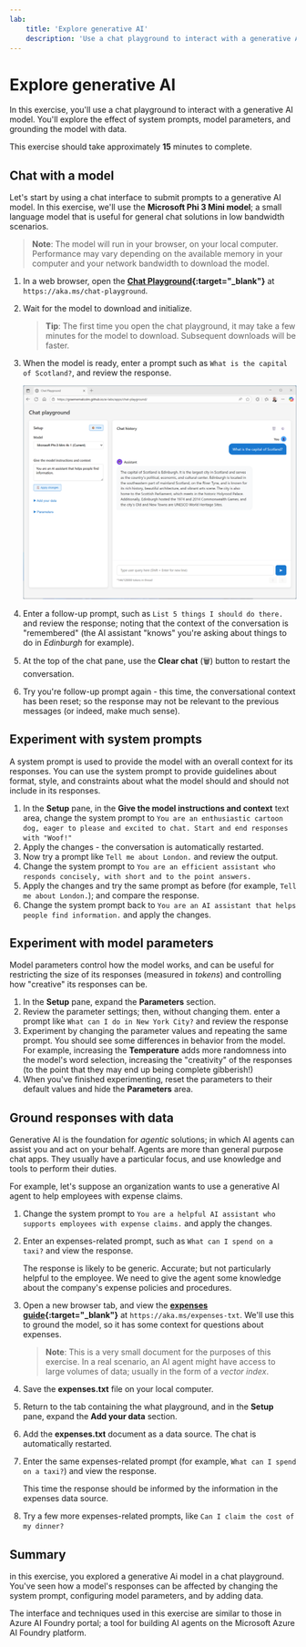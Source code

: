 ```yaml
---
lab:
    title: 'Explore generative AI'
    description: 'Use a chat playground to interact with a generative AI model'
---
```


# Explore generative AI

In this exercise, you'll use a chat playground to interact with a generative AI model. You'll explore the effect of system prompts, model parameters, and grounding the model with data.

This exercise should take approximately **15** minutes to complete.

## Chat with a model

Let's start by using a chat interface to submit prompts to a generative AI model. In this exercise, we'll use the **Microsoft Phi 3 Mini model**; a small language model that is useful for general chat solutions in low bandwidth scenarios.

> **Note**: The model will run in your browser, on your local computer. Performance may vary depending on the available memory in your computer and your network bandwidth to download the model. 

1. In a web browser, open the **[Chat Playground](https://aka.ms/chat-playground){:target="_blank"}** at `https://aka.ms/chat-playground`.
1. Wait for the model to download and initialize.

    > **Tip**: The first time you open the chat playground, it may take a few minutes for the model to download. Subsequent downloads will be faster.

1. When the model is ready, enter a prompt such as `What is the capital of Scotland?`, and review the response.

    ![Screenshot of the chat playground.](./media/gen-ai-01.png)

1. Enter a follow-up prompt, such as `List 5 things I should do there.` and review the response; noting that the context of the conversation is "remembered" (the AI assistant "knows" you're asking about things to do in *Edinburgh* for example).
1. At the top of the chat pane, use the **Clear chat** (&#128465;) button to restart the conversation.
1. Try you're follow-up prompt again - this time, the conversational context has been reset; so the response may not be relevant to the previous messages (or indeed, make much sense).

## Experiment with system prompts

A system prompt is used to provide the model with an overall context for its responses. You can use the system prompt to provide guidelines about format, style, and constraints about what the model should and should not include in its responses.

1. In the **Setup** pane, in the **Give the model instructions and context** text area, change the system prompt to `You are an enthusiastic cartoon dog, eager to please and excited to chat. Start and end responses with "Woof!"`
1. Apply the changes - the conversation is automatically restarted.
1. Now try a prompt like `Tell me about London.` and review the output.
1. Change the system prompt to `You are an efficient assistant who responds concisely, with short and to the point answers.`
1. Apply the changes and try the same prompt as before (for example, `Tell me about London.`); and compare the response.
1. Change the system prompt back to `You are an AI assistant that helps people find information.` and apply the changes.

## Experiment with model parameters

Model parameters control how the model works, and can be useful for restricting the size of its responses (measured in *tokens*) and controlling how "creative" its responses can be.

1. In the **Setup** pane, expand the **Parameters** section.
1. Review the parameter settings; then, without changing them. enter a prompt like `What can I do in New York City?` and review the response
1. Experiment by changing the parameter values and repeating the same prompt. You should see some differences in behavior from the model. For example, increasing the **Temperature** adds more randomness into the model's word selection, increasing the "creativity" of the responses (to the point that they may end up being complete gibberish!)
1. When you've finished experimenting, reset the parameters to their default values and hide the **Parameters** area.

## Ground responses with data

Generative AI is the foundation for *agentic* solutions; in which AI agents can assist you and act on your behalf. Agents are more than general purpose chat apps. They usually have a particular focus, and use knowledge and tools to perform their duties.

For example, let's suppose an organization wants to use a generative AI agent to help employees with expense claims.

1. Change the system prompt to `You are a helpful AI assistant who supports employees with expense claims.` and apply the changes.
1. Enter an expenses-related prompt, such as `What can I spend on a taxi?` and view the response.

    The response is likely to be generic. Accurate; but not particularly helpful to the employee. We need to give the agent some knowledge about the company's expense policies and procedures.

1. Open a new browser tab, and view the **[expenses guide](https://aka.ms/expenses-txt){:target="_blank"}** at `https://aka.ms/expenses-txt`. We'll use this to ground the model, so it has some context for questions about expenses.

    > **Note**: This is a very small document for the purposes of this exercise. In a real scenario, an AI agent might have access to large volumes of data; usually in the form of a *vector index*.

1. Save the **expenses.txt** file on your local computer.
1. Return to the tab containing the what playground, and in the **Setup** pane, expand the **Add your data** section.
1. Add the **expenses.txt** document as a data source. The chat is automatically restarted.
1. Enter the same expenses-related prompt (for example, `What can I spend on a taxi?`) and view the response.

    This time the response should be informed by the information in the expenses data source.

1. Try a few more expenses-related prompts, like `Can I claim the cost of my dinner?`

## Summary

in this exercise, you explored a generative Ai model in a chat playground. You've seen how a model's responses can be affected by changing the system prompt, configuring model parameters, and by adding data.

The interface and techniques used in this exercise are similar to those in Azure AI Foundry portal; a tool for building AI agents on the Microsoft Azure AI Foundry platform.
